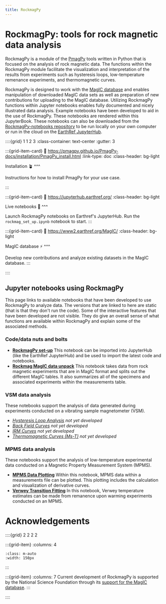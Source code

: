 ```yaml
---
title: RockmagPy
---
```


# RockmagPy: tools for rock magnetic data analysis

RockmagPy is a module of the [PmagPy](https://pmagpy.github.io/PmagPy-docs/intro.html) tools written in Python that is focused on the analysis of rock magnetic data. The functions within the RockmagPy module facilitate the visualization and interpretation of the results from experiments such as hysteresis loops, low-temperature remenance experiments, and thermomagnetic curves. 

RockmagPy is designed to work with the [MagIC database](https://earthref.org/MagIC) and enables manipulation of downloaded MagIC data sets as well as preparation of new contributions for uploading to the MagIC database. Utilizing RockmagPy functions within Jupyter notebooks enables fully documented and nicely illustrated data analysis. Example notebooks have been developed to aid in the use of RockmagPy. These notebooks are rendered within this JupyterBook. These notebooks can also be downloaded from the [RockmagPy-notebooks repository](https://github.com/pmagpy/rockmagpy-notebooks) to be run locally on your own computer or run in the cloud on the [EarthRef JupyterHub](https://jupyterhub.earthref.org/).

::::{grid} 1 1 2 3
:class-container: text-center
:gutter: 3

:::{grid-item-card}
:link: https://pmagpy.github.io/PmagPy-docs/installation/PmagPy_install.html
:link-type: doc
:class-header: bg-light

Installation 🪴
^^^

Instructions for how to install PmagPy for your use case.

:::

:::{grid-item-card}
:link: https://jupyterhub.earthref.org/
:class-header: bg-light

Live notebooks 🚀
^^^

Launch RockmagPy notebooks on Earthref's JupyterHub. Run the `rockmag_set_up.ipynb` notebook to start.
:::

:::{grid-item-card}
:link: https://www2.earthref.org/MagIC/
:class-header: bg-light

MagIC database ⚡
^^^

Develop new contributions and analyze existing datasets in the MagIC database.
:::

::::

## Jupyter notebooks using RockmagPy

This page links to available notebooks that have been developed to use RockmagPy to analyze data.
The versions that are linked to here are static (that is that they don't run the code).
Some of the interactive features that have been developed are not visible. 
They do give an overall sense of what functions are available within RockmagPy and explain
some of the associated methods.

### Code/data nuts and bolts

- [**RockmagPy set-up**](./rockmag_set_up.ipynb) This notebook can be imported into JupyterHub (like the EarthRef JupyterHub) and be used to import the latest code and notebooks.
- [**Rockmag MagIC data unpack**](./rockmag_data_unpack.ipynb) This notebook takes data from rock magnetic experiments that are in MagIC format and splits out the different MagIC tables. It also summarizes all of the specimens and associated experiments within the measurements table.

### VSM data analysis

These notebooks support the analysis of data generated during experiments conducted on a vibrating sample magnetometer (VSM).

- [*Hysteresis Loop Analysis*](../hysteresis.ipynb) *not yet developed*
- [*Back Field Curves*](../backfield.ipynb) *not yet developed*
- [*IRM Curves*](../irm_acquisition.ipynb) *not yet developed*
- [*Thermomagnetic Curves (Ms-T)*](../thermomagnetic.ipynb) *not yet developed*

### MPMS data analysis

These notebooks support the analysis of low-temperature experimental data conducted on a Magnetic Property Measurement System (MPMS).

- [**MPMS Data Plotting**](../MPMS_plot.ipynb) Within this notebook, MPMS data within a measurements file can be plotted. This plotting includes the calculation and visualization of derivative curves.
- [**Verwey Transition Fitting**](../MPMS_verwey_fit.ipynb) In this notebook, Verwey temperature estimates can be made from remanence upon warming experiments conducted on an MPMS.

# Acknowledgements

::::{grid} 2 2 2 2

:::{grid-item}
:columns: 4

```{image} images/logos/NSF_logo.png
:class: m-auto
:width: 150px
```

:::

:::{grid-item}
:columns: 7
Current development of RockmagPy is supported by the National Science Foundation through its [support for the MagIC database](https://www.nsf.gov/awardsearch/showAward?AWD_ID=2148719).
:::

::::